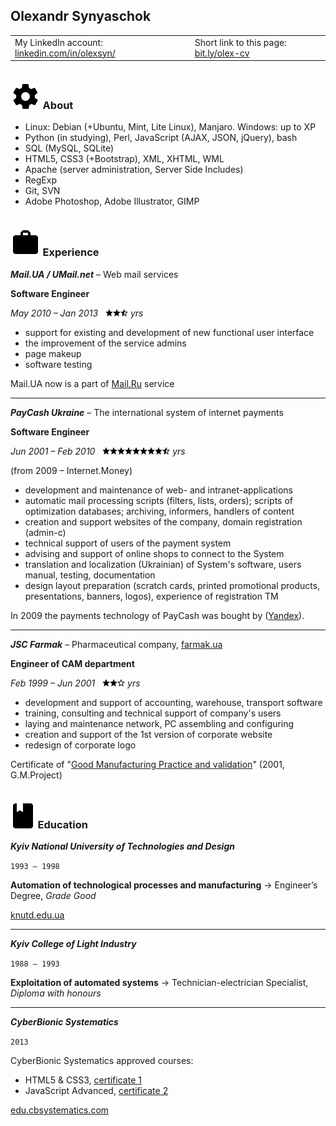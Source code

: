 ## Olexandr Synyaschok

<table width="100%">
  <tbody>
    <tr>
      <td>My LinkedIn account: <a href="https://www.linkedin.com/in/olexsyn/" target="_blank">linkedin.com/in/olexsyn/</a></td>
      <td>Short link to this page: <a href="https://bit.ly/olex-cv">bit.ly/olex-cv</a></td>
    </tr>
  </tbody>
</table>

```
```

### &nbsp;![tech](/img/tech.svg)&nbsp; About

- Linux: Debian (+Ubuntu, Mint, Lite Linux), Manjaro. Windows: up to XP
- Python (in studying), Perl, JavaScript (AJAX, JSON, jQuery), bash
- SQL (MySQL, SQLite)
- HTML5, CSS3 (+Bootstrap), XML, XHTML, WML
- Apache (server administration, Server Side Includes)
- RegExp
- Git, SVN
- Adobe Photoshop, Adobe Illustrator, GIMP


```
```

### &nbsp;![work](/img/work.svg)&nbsp; Experience

***Mail.UA / UMail.net*** – Web mail services

**Software Engineer**

_May 2010 – Jan 2013_ &nbsp; ![1][s]![2][s]![3][sh] _yrs_

- support for existing and development of new functional user interface
- the improvement of the service admins
- page makeup
- software testing

Mail.UA now is a part of <a href="https://mail.ru/" target="_blank">Mail.Ru</a> service

---

***PayCash Ukraine*** – The international system of internet payments

**Software Engineer**

_Jun 2001 – Feb 2010_ &nbsp; ![1][s]![2][s]![3][s]![4][s]![5][s]![6][s]![7][s]![8][s]![9][sh] _yrs_

(from 2009 – Internet.Money)

- development and maintenance of web- and intranet-applications
- automatic mail processing scripts (filters, lists, orders); scripts of optimization databases; archiving, informers, handlers of content
- creation and support websites of the company, domain registration (admin-c)
- technical support of users of the payment system
- advising and support of online shops to connect to the System
- translation and localization (Ukrainian) of System's software, users manual, testing, documentation
- design layout preparation (scratch cards, printed promotional products, presentations, banners, logos), experience of registration TM

In 2009 the payments technology of PayCash was bought by (<a href="https://yandex.ru/" target="_blank">Yandex</a>).

---

***JSC Farmak*** – Pharmaceutical company, <a href="https://farmak.ua/" target="_blank">farmak.ua</a>

**Engineer of CAM department**

_Feb 1999 – Jun 2001_ &nbsp; ![1][s]![2][s]![3][se] _yrs_

- development and support of accounting, warehouse, transport software
- training, consulting and technical support of company's users
- laying and maintenance network, PC assembling and configuring
- creation and support of the 1st version of corporate website
- redesign of corporate logo

Certificate of "[Good Manufacturing Practice and validation](/img/gmp_cert.jpg)" (2001, G.M.Project)


```
```

### &nbsp;![edu](/img/edu.svg)&nbsp; Education

***Kyiv National University of Technologies and Design***

<code><samp>1993 – 1998</samp></code>

**Automation of technological processes and manufacturing** -> Engineer’s Degree, _Grade Good_

<a href="https://en.knutd.edu.ua/" target="_blank">knutd.edu.ua</a>

---

***Kyiv College of Light Industry***

<code><samp>1988 – 1993</samp></code>

**Exploitation of automated systems** -> Technician-electrician Specialist, _Diploma with honours_

---

***CyberBionic Systematics***

<code><samp>2013</samp></code>

CyberBionic Systematics approved courses:

- HTML5 & CSS3, [certificate 1](/img/html_cert.jpg)
- JavaScript Advanced, [certificate 2](/img/js-a_cert.jpg)

<a href="https://edu.cbsystematics.com/" target="_blank">edu.cbsystematics.com</a>


```
```
[s]: /img/star.png
[sh]: /img/star_h.png
[se]: /img/star_e.png
